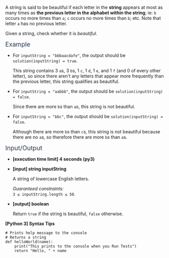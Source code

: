 <p>A string is said to be beautiful if each letter in the <strong>string</strong> appears at most as many times as <strong>the previous letter in the alphabet within the string</strong>; ie: <code>b</code> occurs no more times than <code>a</code>; <code>c</code> occurs no more times than <code>b</code>; etc. Note that letter <code>a</code> has no previous letter.</p>
<p>Given a string, check whether it is <em>beautiful</em>.</p>
<p><span class="markdown--header" style="color:#2b3b52;font-size:1.4em">Example</span></p>
<ul>
<li>
<p>For <code>inputString = "bbbaacdafe"</code>, the output should be <code>solution(inputString) = true</code>.</p>
<p>This string contains 3 <code>a</code>s, 3 <code>b</code>s, 1 <code>c</code>, 1 <code>d</code>, 1 <code>e</code>, and 1 <code>f</code> (and 0 of every other letter), so since there aren't any letters that appear more frequently than the previous letter, this string qualifies as beautiful.</p>
</li>
<li>
<p>For <code>inputString = "aabbb"</code>, the output should be <code>solution(inputString) = false</code>.</p>
<p>Since there are more <code>b</code>s than <code>a</code>s, this string is not beautiful.</p>
</li>
<li>
<p>For <code>inputString = "bbc"</code>, the output should be <code>solution(inputString) = false</code>.</p>
<p>Although there are more <code>b</code>s than <code>c</code>s, this string is not beautiful because there are no <code>a</code>s, so therefore there are more <code>b</code>s than <code>a</code>s.</p>
</li>
</ul>
<p><span class="markdown--header" style="color:#2b3b52;font-size:1.4em">Input/Output</span></p>
<ul>
<li>
<p><strong>[execution time limit] 4 seconds (py3)</strong></p>
</li>
<li>
<p><strong>[input] string inputString</strong></p>
<p>A string of lowercase English letters.</p>
<p><em>Guaranteed constraints:</em><br />
<code>3 ≤ inputString.length ≤ 50</code>.</p>
</li>
<li>
<p><strong>[output] boolean</strong></p>
<p>Return <code>true</code> if the string is beautiful, <code>false</code> otherwise.</p>
</li>
</ul>
<p><strong>[Python 3] Syntax Tips</strong></p>
<pre><code class="language-python"><span class="hljs-comment"># Prints help message to the console</span>
<span class="hljs-comment"># Returns a string</span>
<span class="hljs-keyword">def</span> <span class="hljs-title function_">helloWorld</span>(<span class="hljs-params">name</span>):
    <span class="hljs-built_in">print</span>(<span class="hljs-string">"This prints to the console when you Run Tests"</span>)
    <span class="hljs-keyword">return</span> <span class="hljs-string">"Hello, "</span> + name

</code></pre>
